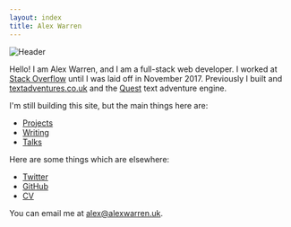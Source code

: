```yaml
---
layout: index
title: Alex Warren
---
```


![Header](header.jpg)

Hello! I am Alex Warren, and I am a full-stack web developer. I worked at [Stack Overflow](https://stackoverflow.com) until I was laid off in November 2017. Previously I built and [textadventures.co.uk](http://textadventures.co.uk) and the [Quest](https://github.com/textadventures/quest) text adventure engine.

I'm still building this site, but the main things here are:

- [Projects](/projects)
- [Writing](/writing)
- [Talks](/talks)

Here are some things which are elsewhere:

- [Twitter](https://twitter.com/alexwarren)
- [GitHub](https://github.com/alexwarren)
- [CV](http://stackoverflow.com/story/alexwarren)

You can email me at <alex@alexwarren.uk>.